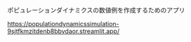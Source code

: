 ポピュレーションダイナミクスの数値例を作成するためのアプリ

https://populationdynamicssimulation-9sjtfkmzitdenb8bbvdaor.streamlit.app/
